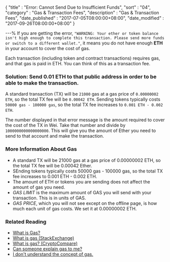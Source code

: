 {
"title"       : "Error: Cannot Send Due to Insufficient Funds",
"sort"        : "04",
"category"    : "Gas & Transaction Fees",
"description" : "Gas & Transaction Fees",
"date_published" : "2017-07-05T08:00:00+08:00",
"date_modified"  : "2017-09-26T08:00:00+08:00"
}

---%
If you are getting the error, `"WARNING: Your ether or token balance isn't high enough to complete this transaction. Please send more funds or switch to a different wallet."`, it means you do not have enough **ETH** in your account to cover the cost of gas.

Each transaction (including token and contract transactions) requires gas, and that gas is paid in ETH. You can think of this as a transaction fee.

### Solution: Send 0.01 ETH to that public address in order to be able to make the transaction.

A standard transaction (TX) will be `21000` gas at a gas price of `0.00000002 ETH`, so the total TX fee will be `0.00042 ETH`. Sending tokens typically costs `50000 gas - 100000 gas`, so the total TX fee increases to `0.001 ETH - 0.002 ETH`.

The number displayed in that error message is the amount required to cover the cost of the TX in Wei. Take that number and divide by `1000000000000000000`. This will give you the amount of Ether you need to send to that account and make the transaction.

### More Information About Gas

*   A standard TX will be 21000 gas at a gas price of 0.00000002 ETH, so the total TX fee will be 0.00042 Ether.
*   SEnding tokens typically costs 50000 gas - 100000 gas, so the total TX fee increases to 0.001 ETH - 0.002 ETH.
*   The amount of ETH or tokens you are sending <span>does not</span> affect the amount of gas you need.
*   _GAS LIMIT_ is the maximum amount of GAS you will send with your transaction. This is in units of GAS.
*   _GAS PRICE_, which you will not see except on the offline page, is how much each unit of gas costs. We set it at 0.00000002 ETH.

### Related Reading

*   [What is Gas?](https://support.mycrypto.com/gas/what-is-gas-ethereum.html)
*   [What is gas (StackExchange)](https://ethereum.stackexchange.com/questions/3/what-is-gas-and-transaction-fee-in-ethereum)
*   [What is gas? (CryptoCompare)](https://www.cryptocompare.com/coins/guides/what-is-the-gas-in-ethereum/)
*   [Can someone explain gas to me?](https://www.reddit.com/r/ethereum/comments/271qdz/can_someone_explain_the_concept_of_gas_in_ethereum/)
*   [I don't understand the concept of gas.](https://www.reddit.com/r/ethereum/comments/3fnpr1/can_someone_possibly_explain_the_concept_of/)
